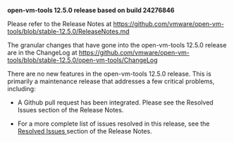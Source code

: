 **open-vm-tools 12.5.0 release based on build 24276846**

Please refer to the Release Notes at https://github.com/vmware/open-vm-tools/blob/stable-12.5.0/ReleaseNotes.md

The granular changes that have gone into the open-vm-tools 12.5.0 release are in the ChangeLog at https://github.com/vmware/open-vm-tools/blob/stable-12.5.0/open-vm-tools/ChangeLog

There are no new features in the open-vm-tools 12.5.0 release.  This is primarily a maintenance release that addresses a few critical problems, including:

  - A Github pull request has been integrated. Please see the Resolved Issues section of the Release Notes.

- For  a more complete list of issues resolved in this release, see the [Resolved Issues ](https://github.com/vmware/open-vm-tools/blob/stable-12.5.0/ReleaseNotes.md#resolved-issues) section of the Release Notes.

